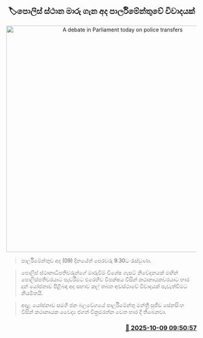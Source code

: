 <p align='center'><b><h2 align='center' title='A debate in Parliament today on police transfers'>🏷පොලිස් ස්ථාන මාරු ගැන අද පාර්ලිමේන්තුවේ විවාදයක්</h2></b></p>
<p align='center'><img src='https://helakuru.sgp1.cdn.digitaloceanspaces.com/esana/images/lib/parliment-new-01[1].jpg' width='600' alt='A debate in Parliament today on police transfers'></p>

> පාර්ලිමේන්තුව අද (09) දිනයේත් පෙරවරු 9.30ට රැස්වුණා.

> පොලිස් ස්ථානාධිපතිවරුන්ගේ මාරුවීම් විශේෂ ගැසට් නිවේදනයක් මඟින් පොලිස්පතිවරයාට පැවරීමට එරෙහිව විපක්ෂය විසින් කථානායකවරයාට භාර දුන් යෝජනාව පිළිබඳ අද සභාව කල් තබන අවස්ථාවේ විවාදයක් පැවැත්වීමට නියමිතයි.

> අදාළ යෝජනාව සමගි ජන බලවේගයේ පාර්ලිමේන්තු මන්ත්‍රී සුජීව සේනසිංහ විසින් කථානායක වෛද්‍ය ජගත් වික්‍රමරත්න වෙත භාර දී තිබෙනවා‍.



<h3 align='right'><a href='https://www.helakuru.lk/esana/p/114324/'>📅 2025-10-09 09:50:57</a></h3>
